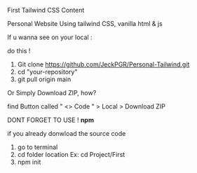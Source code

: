 First Tailwind CSS Content

Personal Website Using tailwind CSS, vanilla html & js

If u wanna see on your local :

do this !
1. Git clone https://github.com/JeckPGR/Personal-Tailwind.git
2. cd "your-repository"
3. git pull origin main

Or Simply Download ZIP, how?

find Button called " <> Code " > Local > Download ZIP

DONT FORGET TO USE ! 
<Strong>npm </Strong>

if you already donwload the source code
1. go to terminal 
2. cd folder location Ex: cd Project/First
3. npm init
